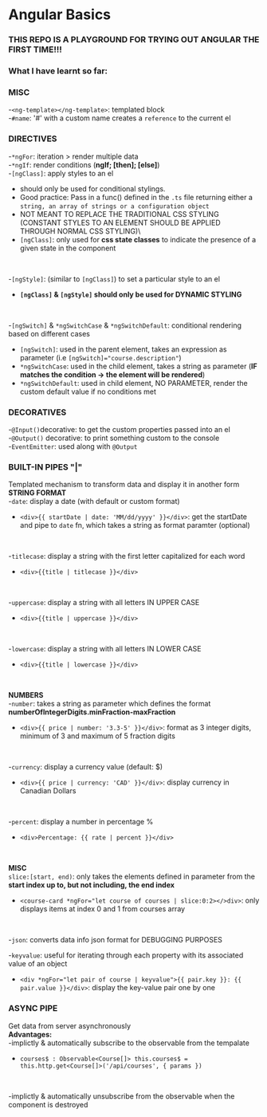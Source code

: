 # Angular Basics

### THIS REPO IS A PLAYGROUND FOR TRYING OUT ANGULAR THE FIRST TIME!!!
### What I have learnt so far:

### MISC
-`<ng-template></ng-template>`: templated block\
-`#name`: '#' with a custom name creates a `reference` to the current el
 
### DIRECTIVES 
-`*ngFor`: iteration > render multiple data\
-`*ngIf`: render conditions (**ngIf; [then]; [else]**)\
-`[ngClass]`: apply styles to an el
  - should only be used for conditional stylings.
  - Good practice: Pass in a func() defined in the `.ts` file returning either a `string, an array of strings or a configuration object`
  - NOT MEANT TO REPLACE THE TRADITIONAL CSS STYLING (CONSTANT STYLES TO AN ELEMENT SHOULD BE APPLIED     
   THROUGH NORMAL CSS STYLING)\
  - `[ngClass]`: only used for **css state classes** to indicate the presence of a given state in the 
  component
<br/>

-`[ngStyle]`: (similar to `[ngClass]`) to set a particular style to an el 
  - **`[ngClass]` & `[ngStyle]` should only be used for DYNAMIC STYLING**
<br/>

-`[ngSwitch]` & `*ngSwitchCase` & `*ngSwitchDefault`: conditional rendering based on different cases
  - `[ngSwitch]`: used in the parent element, takes an expression as parameter (i.e `[ngSwitch]="course.description"`)
  - `*ngSwitchCase`: used in the child element, takes a string as parameter (**IF matches the condition -> the element will be rendered**)
  - `*ngSwitchDefault`: used in child element, NO PARAMETER, render the custom default value if no conditions met

### DECORATIVES
-`@Input()`decorative: to get the custom properties passed into an el\
-`@Output()` decorative: to print something custom to the console\
-`EventEmitter`: used along with `@Output`

### BUILT-IN PIPES "|"
Templated mechanism to transform data and display it in another form\
**STRING FORMAT**\
-`date`: display a date (with default or custom format)
  - `<div>{{ startDate | date: 'MM/dd/yyyy' }}</div>`: get the startDate and pipe to `date` fn, which takes a string as format paramter (optional)
<br/>

-`titlecase`: display a string with the first letter capitalized for each word
  - `<div>{{title | titlecase }}</div>`
<br/>

-`uppercase`: display a string with all letters IN UPPER CASE
  - `<div>{{title | uppercase }}</div>`
<br/>

-`lowercase`: display a string with all letters IN LOWER CASE
  - `<div>{{title | lowercase }}</div>`
<br/>

**NUMBERS**\
-`number`: takes a string as parameter which defines the format **numberOfIntegerDigits.minFraction-maxFraction**
  - `<div>{{ price | number: '3.3-5' }}</div>`: format as 3 integer digits, minimum of 3 and maximum of 5 fraction digits
<br/>

-`currency`: display a currency value (default: $)
  - `<div>{{ price | currency: 'CAD' }}</div>`: display currency in Canadian Dollars
<br/>

-`percent`: display a number in percentage %
  - `<div>Percentage: {{ rate | percent }}</div>`
<br/>

**MISC**\
`slice:[start, end)`: only takes the elements defined in parameter from the **start index up to, but not including, the end index**
  - `<course-card *ngFor="let course of courses | slice:0:2></>div>`: only displays items at index 0 and 1 from courses array 
<br/>

-`json`: converts data info json format for DEBUGGING PURPOSES
<br/>

-`keyvalue`: useful for iterating through each property with its associated value of an object
  - `<div *ngFor="let pair of course | keyvalue">{{ pair.key }}: {{ pair.value }}</div>`: display the key-value pair one by one

### ASYNC PIPE
Get data from server asynchronously\
**Advantages:**\
-implictly & automatically subscribe to the observable from the tempalate
  - `courses$ : Observable<Course[]>
     this.courses$ = this.http.get<Course[]>('/api/courses', { params })`
<br/>

-implictly & automatically unsubscribe from the observable when the component is destroyed
